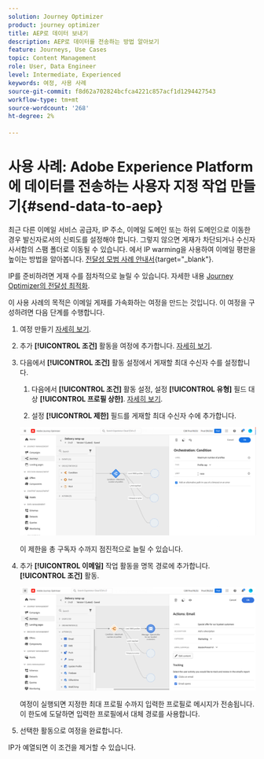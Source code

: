 ```yaml
---
solution: Journey Optimizer
product: journey optimizer
title: AEP로 데이터 보내기
description: AEP로 데이터를 전송하는 방법 알아보기
feature: Journeys, Use Cases
topic: Content Management
role: User, Data Engineer
level: Intermediate, Experienced
keywords: 여정, 사용 사례
source-git-commit: f8d62a702824bcfca4221c857acf1d1294427543
workflow-type: tm+mt
source-wordcount: '268'
ht-degree: 2%

---
```


# 사용 사례: Adobe Experience Platform에 데이터를 전송하는 사용자 지정 작업 만들기{#send-data-to-aep}

최근 다른 이메일 서비스 공급자, IP 주소, 이메일 도메인 또는 하위 도메인으로 이동한 경우 발신자로서의 신뢰도를 설정해야 합니다. 그렇지 않으면 게재가 차단되거나 수신자 사서함의 스팸 폴더로 이동될 수 있습니다. 에서 IP warming을 사용하여 이메일 평판을 높이는 방법을 알아봅니다. [전달성 모범 사례 안내서](https://experienceleague.adobe.com/docs/deliverability-learn/deliverability-best-practice-guide/additional-resources/generic-resources/increase-reputation-with-ip-warming.html?lang=ko){target="_blank"}.

IP를 준비하려면 게재 수를 점차적으로 늘릴 수 있습니다. 자세한 내용 [Journey Optimizer의 전달성 최적화](../reports/deliverability.md).

이 사용 사례의 목적은 이메일 게재를 가속화하는 여정을 만드는 것입니다. 이 여정을 구성하려면 다음 단계를 수행합니다.

1. 여정 만들기 [자세히 보기](journey-gs.md).

1. 추가 **[!UICONTROL 조건]** 활동을 여정에 추가합니다. [자세히 보기](condition-activity.md).

1. 다음에서 **[!UICONTROL 조건]** 활동 설정에서 게재할 최대 수신자 수를 설정합니다.

   1. 다음에서 **[!UICONTROL 조건]** 활동 설정, 설정 **[!UICONTROL 유형]** 필드 대상 **[!UICONTROL 프로필 상한]**. [자세히 보기](condition-activity.md#profile_cap).

   1. 설정 **[!UICONTROL 제한]** 필드를 게재할 최대 수신자 수에 추가합니다.

   ![](assets/profile-cap-condition.png)

   이 제한을 총 구독자 수까지 점진적으로 늘릴 수 있습니다.

1. 추가 **[!UICONTROL 이메일]** 작업 활동을 명목 경로에 추가합니다. **[!UICONTROL 조건]** 활동.

   ![](assets/ramp-up-deliveries-message.png)

   여정이 실행되면 지정한 최대 프로필 수까지 입력한 프로필로 메시지가 전송됩니다. 이 한도에 도달하면 입력한 프로필에서 대체 경로를 사용합니다.

1. 선택한 활동으로 여정을 완료합니다.

IP가 예열되면 이 조건을 제거할 수 있습니다.
